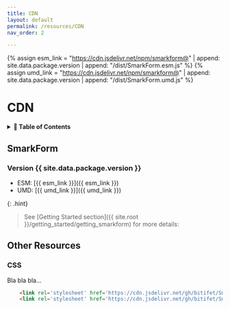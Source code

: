 ```yaml
---
title: CDN
layout: default
permalink: /resources/CDN
nav_order: 2

---
```


{% assign esm_link = "https://cdn.jsdelivr.net/npm/smarkform@" | append: site.data.package.version | append: "/dist/SmarkForm.esm.js" %}
{% assign umd_link = "https://cdn.jsdelivr.net/npm/smarkform@" | append: site.data.package.version | append: "/dist/SmarkForm.umd.js" %}

# CDN

<details>
<summary>
<strong>📖 Table of Contents</strong>
</summary>

  {{ "
<!-- vim-markdown-toc GitLab -->

* [SmarkForm](#smarkform)
    * [Version {{ site.data.package.version }}](#version-sitedatapackageversion-)
* [Other Resources](#other-resources)
    * [CSS](#css)

<!-- vim-markdown-toc -->
       " | markdownify }}

</details>


## SmarkForm

### Version {{ site.data.package.version }}

  * ESM: [{{ esm_link }}]({{ esm_link }})
  * UMD: [{{ umd_link }}]({{ umd_link }})

{: .hint}
> See [Getting Started section]({{ site.root }}/getting_started/getting_smarkform) for more details:


## Other Resources

### CSS

Bla bla bla...

```html
    <link rel='stylesheet' href='https://cdn.jsdelivr.net/gh/bitifet/SmarkForm@0.1.4/examples/smarkform_layout_sample.css'>
    <link rel='stylesheet' href='https://cdn.jsdelivr.net/gh/bitifet/SmarkForm@0.1.4/examples/smarkform_styles_sample.css'>
```

